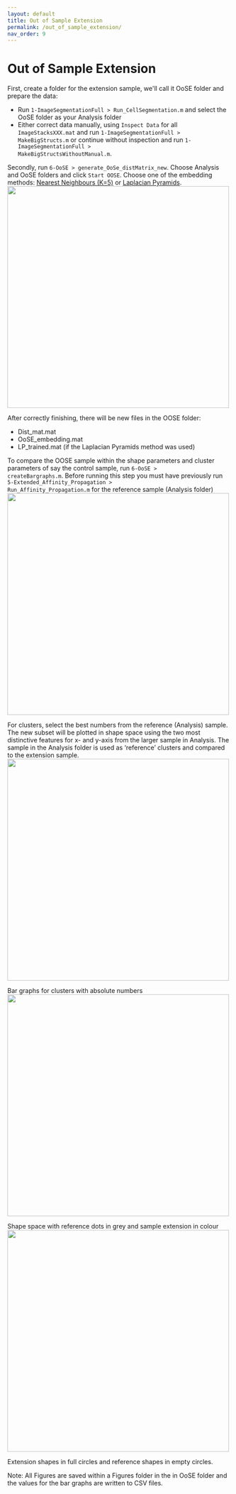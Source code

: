 ```yaml
---
layout: default
title: Out of Sample Extension
permalink: /out_of_sample_extension/
nav_order: 9
---
```


# Out of Sample Extension

First, create a folder for the extension sample, we'll call it OoSE folder and prepare the data:
- Run <code>1-ImageSegmentationFull > Run_CellSegmentation.m</code> and select the OoSE folder as your Analysis folder
- Either correct data manually, using <code>Inspect Data</code> for all <code>ImageStacksXXX.mat</code> and run 
<code>1-ImageSegmentationFull > MakeBigStructs.m</code> or continue without inspection and run
<code>1-ImageSegmentationFull > MakeBigStructsWithoutManual.m</code>.

Secondly, run <code>6-OoSE > generate_OoSe_distMatrix_new</code>. Choose Analysis and OoSE folders and click <code>Start OOSE</code>. Choose one of the embedding methods: [Nearest Neighbours (K=5)](https://en.wikipedia.org/wiki/K-nearest_neighbors_algorithm) or [Laplacian Pyramids](https://doi.org/10.1137/1.9781611972825.17).
<img align="center" width=500px src="./img/oose_config.png">

After correctly finishing, there will be new files in the OOSE folder:
- Dist_mat.mat
- OoSE_embedding.mat
- LP_trained.mat (if the Laplacian Pyramids method was used)

To compare the OOSE sample within the shape parameters and cluster parameters of say the control sample, run <code>6-OoSE > createBargraphs.m</code>. Before running this step you must have previously run <code>5-Extended_Affinity_Propagation > Run_Affinity_Propagation.m</code> for the reference sample (Analysis folder) \
<img align="center" width=500px src="./img/oose_config3.png">

For clusters, select the best numbers from the reference (Analysis) sample. The new subset will be plotted in shape space using the two most distinctive features for x- and y-axis from the larger sample in Analysis. The sample in the Analysis folder is used as ‘reference’ clusters and compared to the extension sample. \
<img align="center" width=500px src="./img/abs_clusters.png"> 

Bar graphs for clusters with absolute numbers \
<img align="center" width=500px src="./img/shape_space_ref_grey.png"> 

Shape space with reference dots in grey and sample extension in colour \
<img align="center" width=500px src="./img/shape_space_ref_empty.png"> 

Extension shapes in full circles and reference shapes in empty circles.

Note: All Figures are saved within a Figures folder in the in OoSE folder and the values for the bar graphs are written to CSV files.
